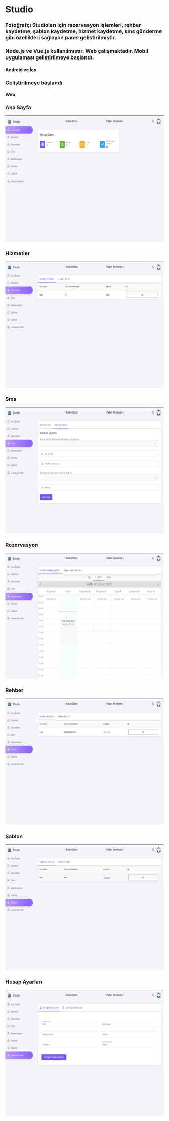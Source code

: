 # Studio

<h3> Fotoğrafçı Studioları için rezervasyon işlemleri, rehber kaydetme, şablon kaydetme, hizmet kaydetme, sms gönderme gibi özellikleri sağlayan panel geliştirilmiştir. </h3>

<h3>Node.js ve Vue.js kullanılmıştır. Web çalışmaktadır. Mobil uygulaması geliştirilmeye başlandı. </h3>

<h4> Android ve İos </h3>

<h3> Geliştirilmeye başlandı. </h3>

<h4> Web </h3>

### Ana Sayfa
<img src="web/anasayfa.png"  height="400"  >

### Hizmetler 
<img src="web/hizmetler.png"  height="400"  >

### Sms 
<img src="web/Sms.png"  height="400"  >

### Rezervasyon 
<img src="web/rezervasyon.png"  height="400"  >

### Rehber 
<img src="web/rehber.png"  height="400"  >

### Şablon 
<img src="web/sablon.png"  height="400"  >

### Hesap Ayarları 
<img src="web/hesap.png"  height="400"  >

